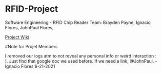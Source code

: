 # RFID-Project
Software Engineering - RFID Chip Reader
Team: Brayden Payne, Ignacio Flores, JohnPaul Flores,

[Project Wiki](https://github.com/IgnacioFlores1500/RFID-Project/wiki)

#Note for Projet Members

I removed our logs atm to not reveal any personal info or weird interaction : ).
Just find that google doc we used before. If we need a link, @JohnPaul. - Ignacio Flores 9-21-2021
